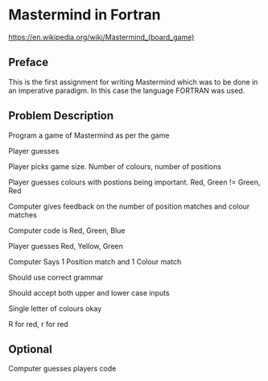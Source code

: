 <h1>Mastermind in Fortran</h1>

https://en.wikipedia.org/wiki/Mastermind_(board_game)

<h2>Preface</h2>

This is the first assignment for writing Mastermind which was to be done in an imperative paradigm. In this case the language FORTRAN was used.

<h2>Problem Description</h2>

Program a game of Mastermind as per the game

Player guesses

Player picks game size. Number of colours, number of positions

Player guesses colours with postions being important. Red, Green != Green, Red

Computer gives feedback on the number of position matches and colour matches

Computer code is Red, Green, Blue

Player guesses Red, Yellow, Green

Computer Says 1 Position match and 1 Colour match

Should use correct grammar

Should accept both upper and lower case inputs

Single letter of colours okay

R for red, r for red

<h2>Optional</h2>

Computer guesses players code

